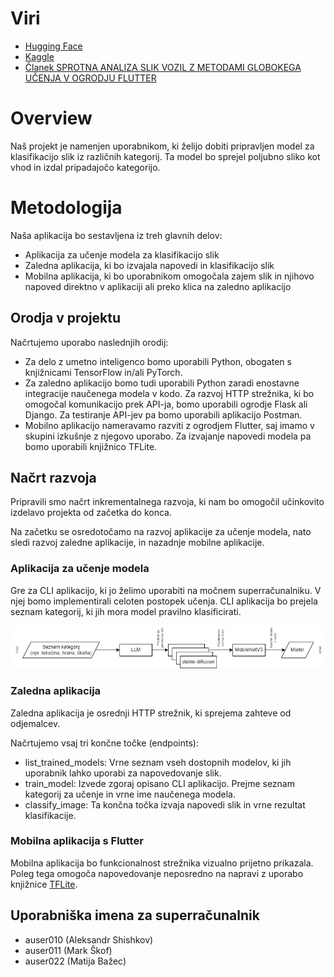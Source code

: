 # Viri

- [Hugging Face](https://huggingface.co/)
- [Kaggle](https://www.kaggle.com/)
- [Članek SPROTNA ANALIZA SLIK VOZIL Z
METODAMI GLOBOKEGA UČENJA V
OGRODJU FLUTTER](https://rosus.feri.um.si/rosus2024/files/Shishkov-Sprotna.pdf)

# Overview

Naš projekt je namenjen uporabnikom, ki želijo dobiti pripravljen model za klasifikacijo slik iz različnih kategorij. Ta model bo sprejel poljubno sliko kot vhod in izdal pripadajočo kategorijo.

# Metodologija

Naša aplikacija bo sestavljena iz treh glavnih delov:

- Aplikacija za učenje modela za klasifikacijo slik
- Zaledna aplikacija, ki bo izvajala napovedi in klasifikacijo slik
- Mobilna aplikacija, ki bo uporabnikom omogočala zajem slik in njihovo napoved direktno v aplikaciji ali preko klica na zaledno aplikacijo

## Orodja v projektu

Načrtujemo uporabo naslednjih orodij:

- Za delo z umetno inteligenco bomo uporabili Python, obogaten s knjižnicami TensorFlow in/ali PyTorch.
- Za zaledno aplikacijo bomo tudi uporabili Python zaradi enostavne integracije naučenega modela v kodo. Za razvoj HTTP strežnika, ki bo omogočal komunikacijo prek API-ja, bomo uporabili ogrodje Flask ali Django. Za testiranje API-jev pa bomo uporabili aplikacijo Postman.
- Mobilno aplikacijo nameravamo razviti z ogrodjem Flutter, saj imamo v skupini izkušnje z njegovo uporabo. Za izvajanje napovedi modela pa bomo uporabili knjižnico TFLite.

## Načrt razvoja

Pripravili smo načrt inkrementalnega razvoja, ki nam bo omogočil učinkovito izdelavo projekta od začetka do konca.

Na začetku se osredotočamo na razvoj aplikacije za učenje modela, nato sledi razvoj zaledne aplikacije, in nazadnje mobilne aplikacije.

### Aplikacija za učenje modela

Gre za CLI aplikacijo, ki jo želimo uporabiti na močnem superračunalniku. V njej bomo implementirali celoten postopek učenja. CLI aplikacija bo prejela seznam kategorij, ki jih mora model pravilno klasificirati.

![CLI app architecture](/images/arhitektura_ai_horizontal.drawio.png)

### Zaledna aplikacija

Zaledna aplikacija je osrednji HTTP strežnik, ki sprejema zahteve od odjemalcev.

Načrtujemo vsaj tri končne točke (endpoints):

- list_trained_models: Vrne seznam vseh dostopnih modelov, ki jih uporabnik lahko uporabi za napovedovanje slik.
- train_model: Izvede zgoraj opisano CLI aplikacijo. Prejme seznam kategorij za učenje in vrne ime naučenega modela.
- classify_image: Ta končna točka izvaja napovedi slik in vrne rezultat klasifikacije.

### Mobilna aplikacija s Flutter

Mobilna aplikacija bo funkcionalnost strežnika vizualno prijetno prikazala. Poleg tega omogoča napovedovanje neposredno na napravi z uporabo knjižnice [TFLite](https://pub.dev/packages/tflite_flutter).

## Uporabniška imena za superračunalnik

- auser010 (Aleksandr Shishkov)
- auser011 (Mark Škof) 
- auser022 (Matija Bažec)
